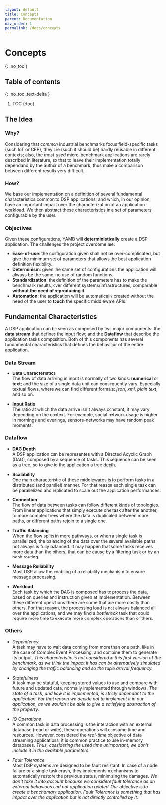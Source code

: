 ```yaml
---
layout: default
title: Concepts
parent: Documentation
nav_order: 1
permalink: /docs/concepts
---
```

# Concepts
{: .no_toc }

## Table of contents
{: .no_toc .text-delta }

1. TOC
{:toc}

## The Idea



### Why?
Considering that _common_ industrial benchmarks focus field-specific tasks (such IoT or CEP), they are
(such it should be) hardly reusable in different contexts; also, the _most-used_ micro-benchmark applications
are rarely described in literature, so that to leave their implementation totally dependand by the author
of a benchmark, thus make a comparison between different results very difficult.

### How?
We base our implementation on a definition of several fundamental characteristics common to DSP applications,
and which, in our opinion, have an important impact over the characterization of an application workload.
We then abstract these characteristics in a set of parameters configurable by the user. 

### Objectives
Given these configurations, YAMB will __deterministically__ create a DSP application. 
The challenges the project overcome are:
* **Ease-of-use**: the configuration given shall not be over-complicated, but give the minimum set of parameters that allows
the best application definition flexibility.
* **Determinism**: given the same set of configurations the application will always be the same, no use of random functions.
* **Standardization**: the definition of the parameters has to make the benchmark results, over different 
systems/infrastructures, comparable **without the need of reproducing it**.
* **Automation**: the application will be automatically created without the need of the user to __touch__ the specific 
middleware APIs.

## Fundamental Characteristics
A DSP application can be seen as composed by two major components: 
the **data stream** that defines the input flow; 
and the **Dataflow** that describe the application tasks composition.
Both of this components has several fundamental characteristics that defines the behaviour of the entire application.

### Data Stream
* **Data Characteristics**<br/>
The flow of data arriving in input is normally of two kinds: **numerical** or **text**;
and the size of a single data unit can consequently vary.
Especially textual flows, where we can find different formats: _json_, _xml_, _plain text_, and so on.

* **Input Ratio**<br/> 
The ratio at which the data arrive isn't always constant, it may vary depending on the context.
For example, social network usage is higher in mornings and evenings, sensors-networks may have random peak moments.

### Dataflow
* **DAG Depth**<br/>
A DSP application can be representes with a Directed Acyclic Graph (DAG), composed by a sequence of tasks.
This sequence can be seen as a tree, so to give to the application a tree depth.

* **Scalability**<br/>
One main characteristic of these middlewares is to perform tasks in a distributed (and parallel) manner.
For that reason each single task can be parallelized and replicated to scale out the application performances.

* **Connection**<br/>
The flow of data between tasks can follow different kinds of topologies. From linear applications that simply execute
one task after the another, to more complex trees where the data is duplicated between more paths, or different paths
rejoin to a single one.

* **Traffic Balancing**<br/>
When the flow splits in more pathways, or when a single task is parallelized, the balancing of the data over
the several available paths not always is fully balanced. It may happen that some tasks receives more data than
the others, that can be cause by a filtering task or by an hash routing.

* **Message Reliability**<br/>
Most DSP allow the enabling of a reliability mechanism to ensure message processing.

* **Workload**<br/>
Each task by which the DAG is composed has to process the data, based on queries and instruction given at implementation.
Between these different operations there are some that are more costly than others.
For that reason, the processing load is not always balanced all over the applications, and we may find a _bottleneck_ task
that could require more time to execute more complex operations than o``thers.

### Others
* _Dependency_<br/>
A task may have to wait data coming from more than one path, like in the case of Complex Event Processing,
and combine them to generate its output.
_This characteristic is not considered in this first version of the benchmark, as we think the impact it has can be
alternatively simulated by changing the traffic balancing and so the tuple arrival frequency._

* _Statefulness_<br/>
A task may be statuful, keeping stored values to use and compare with future and updated data, normally implemented through windows.
_The state of a task, and how it is implemented, is stricly dependant to the application. For that reason we decide not to implement it in our application, as we wouldn't be able to give a satisfying abstraction of the property._

* _IO Operations_<br/>
A common task in data processing is the interaction with an external database (read or write), these operations will
consume time and resources. However, considered the _real-time_ objective of data streaming applications, it is common
practice to use in-memory databases.
_Thus, considering the used time unimportant, we don't include it in the available parameters._

* _Fault Tolerance_<br/>
Most DSP systems are designed to be fault resistant. In case of a node failure or a single task crash, they implements
mechanisms to automatically restore the previous status, minimizing the damages.
_We don't take it into account because we considere fault tolerance as an external behavious and not application related. 
Our objective is to create a benchamark application, Fault Tolerance is something that has impact over the application but
is not directly controlled by it._